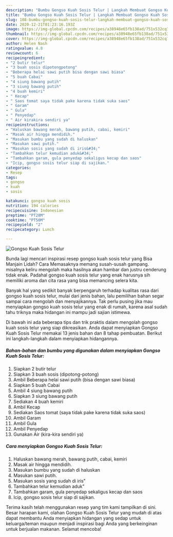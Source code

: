 ```yaml
---
description: "Bumbu Gongso Kuah Sosis Telur | Langkah Membuat Gongso Kuah Sosis Telur Yang Enak dan Simpel"
title: "Bumbu Gongso Kuah Sosis Telur | Langkah Membuat Gongso Kuah Sosis Telur Yang Enak dan Simpel"
slug: 108-bumbu-gongso-kuah-sosis-telur-langkah-membuat-gongso-kuah-sosis-telur-yang-enak-dan-simpel
date: 2020-12-21T01:23:16.193Z
image: https://img-global.cpcdn.com/recipes/a38948e65fb138ad/751x532cq70/gongso-kuah-sosis-telur-foto-resep-utama.jpg
thumbnail: https://img-global.cpcdn.com/recipes/a38948e65fb138ad/751x532cq70/gongso-kuah-sosis-telur-foto-resep-utama.jpg
cover: https://img-global.cpcdn.com/recipes/a38948e65fb138ad/751x532cq70/gongso-kuah-sosis-telur-foto-resep-utama.jpg
author: Helen Nash
ratingvalue: 4.8
reviewcount: 6
recipeingredient:
- "2 butir telur"
- "3 buah sosis dipotongpotong"
- "Beberapa helai sawi putih bisa dengan sawi biasa"
- "5 buah Cabai"
- "4 siung bawang putih"
- "3 siung bawang putih"
- "4 buah kemiri"
- " Kecap"
- " Saos tomat saya tidak pake karena tidak suka saos"
- " Garam"
- " Gula"
- " Penyedap"
- " Air kirakira sendiri ya"
recipeinstructions:
- "Haluskan bawang merah, bawang putih, cabai, kemiri"
- "Masak air hingga mendidih."
- "Masukan bumbu yang sudah di haluskan"
- "Masukan sawi putih."
- "Masukan sosis yang sudah di iris&#34;"
- "Tambahkan telur kemudian aduk&#34;"
- "Tambahkan garam, gula penyedap sekaligus kecap dan saos"
- "Icip, gongso sosis telur siap di sajikan."
categories:
- Resep
tags:
- gongso
- kuah
- sosis

katakunci: gongso kuah sosis 
nutrition: 194 calories
recipecuisine: Indonesian
preptime: "PT28M"
cooktime: "PT50M"
recipeyield: "2"
recipecategory: Lunch

---
```



![Gongso Kuah Sosis Telur](https://img-global.cpcdn.com/recipes/a38948e65fb138ad/751x532cq70/gongso-kuah-sosis-telur-foto-resep-utama.jpg)

Bunda lagi mencari inspirasi resep gongso kuah sosis telur yang Bisa Manjain Lidah? Cara Memasaknya memang susah-susah gampang. misalnya keliru mengolah maka hasilnya akan hambar dan justru cenderung tidak enak. Padahal gongso kuah sosis telur yang enak harusnya sih memiliki aroma dan cita rasa yang bisa memancing selera kita.



Banyak hal yang sedikit banyak berpengaruh terhadap kualitas rasa dari gongso kuah sosis telur, mulai dari jenis bahan, lalu pemilihan bahan segar sampai cara mengolah dan menyajikannya. Tak perlu pusing jika mau menyiapkan gongso kuah sosis telur yang enak di rumah, karena asal sudah tahu triknya maka hidangan ini mampu jadi sajian istimewa.


Di bawah ini ada beberapa tips dan trik praktis dalam mengolah gongso kuah sosis telur yang siap dikreasikan. Anda dapat menyiapkan Gongso Kuah Sosis Telur memakai 13 jenis bahan dan 8 tahap pembuatan. Berikut ini langkah-langkah dalam menyiapkan hidangannya.

<!--inarticleads1-->

##### Bahan-bahan dan bumbu yang digunakan dalam menyiapkan Gongso Kuah Sosis Telur:

1. Siapkan 2 butir telur
1. Siapkan 3 buah sosis (dipotong-potong)
1. Ambil Beberapa helai sawi putih (bisa dengan sawi biasa)
1. Siapkan 5 buah Cabai
1. Ambil 4 siung bawang putih
1. Siapkan 3 siung bawang putih
1. Sediakan 4 buah kemiri
1. Ambil  Kecap
1. Sediakan  Saos tomat (saya tidak pake karena tidak suka saos)
1. Ambil  Garam
1. Ambil  Gula
1. Ambil  Penyedap
1. Gunakan  Air (kira-kira sendiri ya)




<!--inarticleads2-->

##### Cara menyiapkan Gongso Kuah Sosis Telur:

1. Haluskan bawang merah, bawang putih, cabai, kemiri
1. Masak air hingga mendidih.
1. Masukan bumbu yang sudah di haluskan
1. Masukan sawi putih.
1. Masukan sosis yang sudah di iris&#34;
1. Tambahkan telur kemudian aduk&#34;
1. Tambahkan garam, gula penyedap sekaligus kecap dan saos
1. Icip, gongso sosis telur siap di sajikan.




Terima kasih telah menggunakan resep yang tim kami tampilkan di sini. Besar harapan kami, olahan Gongso Kuah Sosis Telur yang mudah di atas dapat membantu Anda menyiapkan hidangan yang sedap untuk keluarga/teman maupun menjadi inspirasi bagi Anda yang berkeinginan untuk berjualan makanan. Selamat mencoba!
